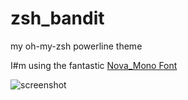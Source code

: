 # zsh_bandit
my oh-my-zsh powerline theme

I#m using the fantastic [Nova_Mono Font](https://fonts.google.com/specimen/Nova+Mono)

![screenshot](https://cdn.rawgit.com/Holger-Will/zsh_bandit/master/screenshots/screenshot.png)
